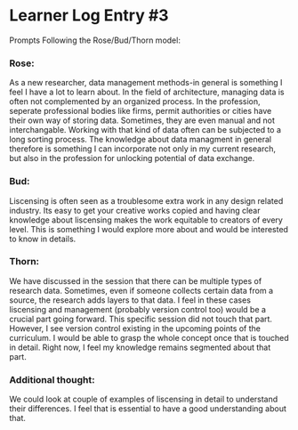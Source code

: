 #  **Learner Log Entry #3**

Prompts
Following the Rose/Bud/Thorn model:

### **Rose:**
As a new researcher, data management methods-in general is something I feel I have a lot to learn about. In the field of architecture, managing data is often not complemented by an organized process. In the profession, seperate professional bodies like firms, permit authorities or cities have their own way of storing data. Sometimes, they are even manual and not interchangable. Working with that kind of data often can be subjected to a long sorting process. The knowledge about data managment in general therefore is something I can incorporate not only in my current research, but also in the profession for unlocking potential of data exchange.

### **Bud:**
Liscensing is often seen as a troublesome extra work in any design related industry. Its easy to get your creative works copied and having clear knowledge about liscensing makes the work equitable to creators of every level. This is something I would explore more about and would be interested to know in details.

### **Thorn:**
We have discussed in the session that there can be multiple types of research data. Sometimes, even if someone collects certain data from a source, the research adds layers to that data. I feel in these cases liscensing and management (probably version control too) would be a crucial part going forward. This specific session did not touch that part. However, I see version control existing in the upcoming points of the curriculum. I would be able to grasp the whole concept once that is touched in detail. Right now, I feel my knowledge remains segmented about that part.

### **Additional thought:**
We could look at couple of examples of liscensing in detail to understand their differences. I feel that is essential to have a good understanding about that.
